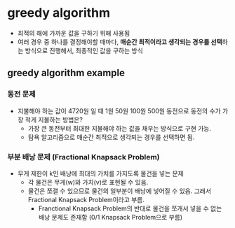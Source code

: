 # greedy algorithm

- 최적의 해에 가까운 값을 구하기 위해 사용됨
- 여러 경우 중 하나를 결정해야할 때마다, **매순간 최적이라고 생각되는 경우를 선택**하는 방식으로 진행해서, 최종적인 값을 구하는 방식

## greedy algorithm example
### 동전 문제
- 지불해야 하는 값이 4720원 일 때 1원 50원 100원 500원 동전으로 동전의 수가 가장 적게 지불하는 방법은?
    - 가장 큰 동전부터 최대한 지불해야 하는 값을 채우는 방식으로 구현 가능.
    - 탐욕 알고리즘으로 매순간 최적으로 생각되는 경우를 선택하면 됨.

### 부분 배낭 문제 (Fractional Knapsack Problem)
- 무게 제한이 k인 배낭에 최대의 가치를 가지도록 물건을 넣는 문제
    - 각 물건은 무게(w)와 가치(v)로 표현될 수 있음.
    - 물건은 쪼갤 수 있으므로 물건의 일부분이 배낭에 넣어질 수 있음. 그래서 Fractional Knapsack Problem이라고 부름.
        - Franctional Knapsack Problem의 반대로 물건을 쪼개서 넣을 수 없는 배낭 문제도 존재함 (0/1 Knapsack Problem으로 부름)